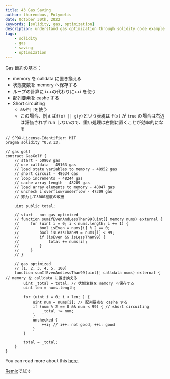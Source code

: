 ```yaml
---
title: 43 Gas Saving
author: thurendous, Polymetis
date: October 30th, 2022
keywords: [solidity, gas, optimization]
description: understand gas optimization through solidity code example
tags:
    - solidity
    - gas
    - saving
    - optimization
---
```


Gas 節約の基本：

-   memory を calldata に置き換える
-   状態変数を memory へ保存する
-   ループの計算に i++の代わりに++i を使う
-   配列要素を cashe する
-   Short circuiting
    -   `&&`や`||`を使う
    -   この場合、例えば`f(x) || g(y)`という表現は `f(x)` が `true` の場合は右辺は評価されず run しないので、重い処理は右側に置くことが効率的になる

```sol
// SPDX-License-Identifier: MIT
pragma solidity ^0.8.13;

// gas golf
contract GasGolf {
    // start - 50908 gas
    // use calldata - 49163 gas
    // load state variables to memory - 48952 gas
    // short circuit - 48634 gas
    // loop increments - 48244 gas
    // cache array length - 48209 gas
    // load array elements to memory - 48047 gas
    // uncheck i overflow/underflow - 47309 gas
    // 努力して3000程度の改善

    uint public total;

    // start - not gas optimized
    // function sumIfEvenAndLessThan99(uint[] memory nums) external {
    //     for (uint i = 0; i < nums.length; i += 1) {
    //         bool isEven = nums[i] % 2 == 0;
    //         bool isLessThan99 = nums[i] < 99;
    //         if (isEven && isLessThan99) {
    //             total += nums[i];
    //         }
    //     }
    // }

    // gas optimized
    // [1, 2, 3, 4, 5, 100]
    function sumIfEvenAndLessThan99(uint[] calldata nums) external { // memory を calldata に置き換える
        uint _total = total; // 状態変数を memory へ保存する
        uint len = nums.length;

        for (uint i = 0; i < len; ) {
            uint num = nums[i]; // 配列要素を cashe する
            if (num % 2 == 0 && num < 99) { // short circuiting
                _total += num;
            }
            unchecked {
                ++i; // i++: not good, ++i: good
            }
        }

        total = _total;
    }
}

```

You can read more about this [here](https://medium.com/@t.tak/how-to-reduce-gas-cost-in-solidity-f2e5321e0395#9dac).

[Remix](https://remix.ethereum.org/)で試す
